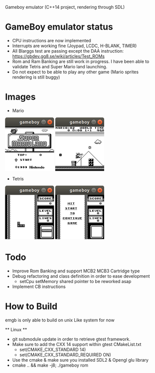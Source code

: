 Gameboy emulator (C++14 project, rendering through SDL)

# GameBoy emulator status
- CPU instructions are now implemented
- Interrupts are working fine (Joypad, LCDC, H-BLANK, TIMER)
- All Blarggs test are passing except the DAA instruction: https://gbdev.gg8.se/wiki/articles/Test_ROMs
- Rom and Ram Banking are still work in progress. I have been able to validate Tetris and Super Mario land launching. 
- Do not expect to be able to play any other game (Mario sprites rendering is still buggy)

# Images

* Mario

![Mario - Screenshot1](screenshots/mario1.png?raw=true) ![Mario - Screenshot2](screenshots/mario2.png?raw=true) 

* Tetris


![Tetris - Screenshot1](screenshots/tetris1.png?raw=true) ![Tetris - Screenshot2](screenshots/tetris2.png?raw=true) 

# Todo

* Improve Rom Banking and support MCB2 MCB3 Cartridge type
* Debug refactoring and class definition in order to ease development
  - setCpu setMemory shared pointer to be reworked asap
* Implement CB instructions

# How to Build
emgb is only able to build on unix Like system for now

** Linux **

* git submodule update in order to retrieve gtest framework.
* Make sure to add the CXX 14 support within gtest CMakeList.txt
    - set(CMAKE_CXX_STANDARD 14)
    - set(CMAKE_CXX_STANDARD_REQUIRED ON)
* Use the cmake & make sure you installed SDL2 & Opengl glu library
* cmake .. && make -j8; ./gameboy rom

